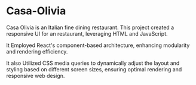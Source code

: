 # Casa-Olivia

Casa Olivia is an Italian fine dining restaurant. This project created a responsive UI for an restaurant, leveraging HTML and JavaScript. 

It Employed React's component-based architecture, enhancing modularity and rendering efficiency.

It also Utilized CSS media queries to dynamically adjust the layout and styling based on different screen sizes, ensuring optimal rendering and responsive web design.
